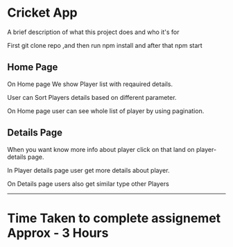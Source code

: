 
# Cricket App

A brief description of what this project does and who it's for




First git clone  repo ,and then run npm install and after that npm start

## Home Page

On Home page We show Player list with reqauired details.

User can Sort Players details based on different parameter.

On Home page user can see whole list of player by using pagination.




## Details Page

When you want know more info about player click on that land on player-details page.

In Player details page user get more details about player.

On Details page users also get similar type other Players




---------------------
# Time Taken to complete assignemet Approx - 3 Hours